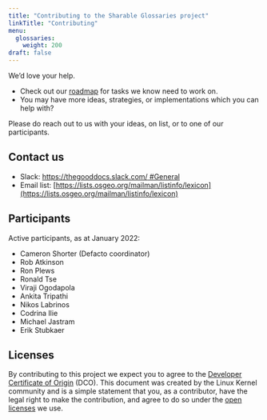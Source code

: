 ```yaml
---
title: "Contributing to the Sharable Glossaries project"
linkTitle: "Contributing"
menu:
  glossaries:
    weight: 200
draft: false
---
```


We’d love your help.

* Check out our [roadmap](roadmap) for tasks we know need to work on.
* You may have more ideas, strategies, or implementations which you can help with?

Please do reach out to us with your ideas, on list, or to one of our participants.

## Contact us

* Slack: [https://thegooddocs.slack.com/ #General](https://thegooddocs.slack.com/archives/C019A1EQJMC)
* Email list: [https://lists.osgeo.org/mailman/listinfo/lexicon](https://lists.osgeo.org/mailman/listinfo/lexicon)

## Participants

Active participants, as at January 2022:
* Cameron Shorter (Defacto coordinator)
* Rob Atkinson
* Ron Plews
* Ronald Tse
* Viraji Ogodapola
* Ankita Tripathi
* Nikos Labrinos
* Codrina Ilie
* Michael Jastram
* Erik Stubkaer

## Licenses

By contributing to this project we expect you to agree to the [Developer Certificate of Origin](https://developercertificate.org/) (DCO). This document was created by the Linux Kernel community and is a simple statement that you, as a contributor, have the legal right to make the contribution, and agree to do so under the [open licenses](https://thegooddocsproject.dev/licenses/) we use.

